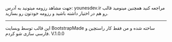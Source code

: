 جهت مشاهد رزومه میتونید به آدرس: younesdev.ir مراجعه کنید همچنین مینومید قالب رو هم در اختیار داشته باشید و رزومه خودتون رو بسازید.
<hr>
این قالب توسط وبسایت BootstrapMade ساخته شده و من فقط کار راستچین و فارسی سازی شو کردم. V.1.0.0
